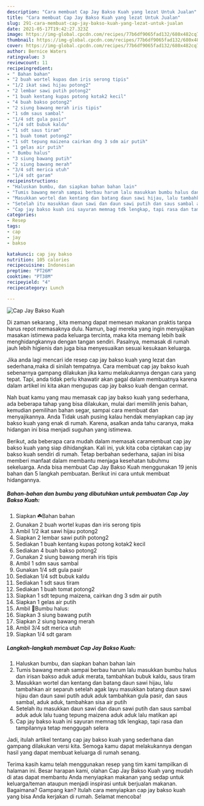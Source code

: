 ```yaml
---
description: "Cara membuat Cap Jay Bakso Kuah yang lezat Untuk Jualan"
title: "Cara membuat Cap Jay Bakso Kuah yang lezat Untuk Jualan"
slug: 291-cara-membuat-cap-jay-bakso-kuah-yang-lezat-untuk-jualan
date: 2021-05-17T19:42:27.323Z
image: https://img-global.cpcdn.com/recipes/77b6df9065fad132/680x482cq70/cap-jay-bakso-kuah-foto-resep-utama.jpg
thumbnail: https://img-global.cpcdn.com/recipes/77b6df9065fad132/680x482cq70/cap-jay-bakso-kuah-foto-resep-utama.jpg
cover: https://img-global.cpcdn.com/recipes/77b6df9065fad132/680x482cq70/cap-jay-bakso-kuah-foto-resep-utama.jpg
author: Bernice Waters
ratingvalue: 3
reviewcount: 11
recipeingredient:
- " Bahan bahan"
- "2 buah wortel kupas dan iris serong tipis"
- "1/2 ikat sawi hijau potong2"
- "2 lembar sawi putih potong2"
- "1 buah kentang kupas potong kotak2 kecil"
- "4 buah bakso potong2"
- "2 siung bawang merah iris tipis"
- "1 sdm saus sambal"
- "1/4 sdt gula pasir"
- "1/4 sdt bubuk kaldu"
- "1 sdt saus tiram"
- "1 buah tomat potong2"
- "1 sdt tepung maizena cairkan dng 3 sdm air putih"
- "1 gelas air putih"
- " Bumbu halus"
- "3 siung bawang putih"
- "2 siung bawang merah"
- "3/4 sdt merica utuh"
- "1/4 sdt garam"
recipeinstructions:
- "Haluskan bumbu, dan siapkan bahan bahan lain"
- "Tumis bawang merah sampai berbau harum lalu masukkan bumbu halus dan irisan bakso aduk aduk merata, tambahkan bubuk kaldu, saus tiram"
- "Masukkan wortel dan kentang dan batang daun sawi hijau, lalu tambahkan air separuh setelah agak layu masukkan batang daun sawi hijau dan daun sawi putih aduk aduk tambahkan gula pasir, dan saus sambal, aduk aduk, tambahkan sisa air putih"
- "Setelah itu masukkan daun sawi dan daun sawi putih dan saus sambal aduk aduk lalu tuang tepung maizena aduk aduk lalu matikan api"
- "Cap jay bakso kuah ini sayuran memnag tdk lengkap, tapi rasa dan tampilannya tetap menggugah selera"
categories:
- Resep
tags:
- cap
- jay
- bakso

katakunci: cap jay bakso 
nutrition: 105 calories
recipecuisine: Indonesian
preptime: "PT26M"
cooktime: "PT38M"
recipeyield: "4"
recipecategory: Lunch

---
```



![Cap Jay Bakso Kuah](https://img-global.cpcdn.com/recipes/77b6df9065fad132/680x482cq70/cap-jay-bakso-kuah-foto-resep-utama.jpg)

Di zaman  sekarang , kita memang dapat memesan makanan praktis tanpa harus repot memasaknya dulu. Namun, bagi mereka yang ingin menyajikan masakan istimewa pada keluarga tercinta, maka kita memang lebih baik menghidangkannya dengan tangan sendiri. Pasalnya, memasak di rumah jauh lebih higienis dan juga bisa menyesuaikan sesuai kesukaan keluarga.

Jika anda lagi mencari ide resep cap jay bakso kuah yang lezat dan sederhana,maka di sinilah tempatnya. Cara membuat cap jay bakso kuah  sebenarnya gampang dilakukan jika kamu melakukannya dengan cara yang tepat. Tapi, anda tidak perlu khawatir akan gagal dalam membuatnya 
karena dalam artikel ini kita akan mengupas cap jay bakso kuah dengan cermat.  



Nah buat kamu yang mau memasak cap jay bakso kuah yang sederhana, ada beberapa tahap yang bisa dilakukan, mulai dari memilih jenis bahan, kemudian pemilihan bahan segar, sampai cara membuat dan menyajikannya. Anda Tidak usah pusing kalau hendak menyiapkan cap jay bakso kuah yang enak di rumah. Karena, asalkan anda  tahu caranya, maka hidangan ini bisa menjadi suguhan yang istimewa.

Berikut, ada beberapa cara mudah dalam memasak caramembuat cap jay bakso kuah yang siap dihidangkan. Kali ini, yuk kita coba ciptakan cap jay bakso kuah sendiri di rumah. Tetap berbahan sederhana, sajian ini bisa memberi manfaat dalam membantu menjaga kesehatan tubuhmu sekeluarga. Anda bisa membuat Cap Jay Bakso Kuah menggunakan 19 jenis bahan dan 5 langkah pembuatan. Berikut ini cara untuk membuat hidangannya.

<!--inarticleads1-->

##### Bahan-bahan dan bumbu yang dibutuhkan untuk pembuatan Cap Jay Bakso Kuah:

1. Siapkan  ☘️Bahan bahan
1. Gunakan 2 buah wortel kupas dan iris serong tipis
1. Ambil 1/2 ikat sawi hijau potong2
1. Siapkan 2 lembar sawi putih potong2
1. Sediakan 1 buah kentang kupas potong kotak2 kecil
1. Sediakan 4 buah bakso potong2
1. Gunakan 2 siung bawang merah iris tipis
1. Ambil 1 sdm saus sambal
1. Gunakan 1/4 sdt gula pasir
1. Sediakan 1/4 sdt bubuk kaldu
1. Sediakan 1 sdt saus tiram
1. Sediakan 1 buah tomat potong2
1. Siapkan 1 sdt tepung maizena, cairkan dng 3 sdm air putih
1. Siapkan 1 gelas air putih
1. Ambil  💞Bumbu halus:
1. Siapkan 3 siung bawang putih
1. Siapkan 2 siung bawang merah
1. Ambil 3/4 sdt merica utuh
1. Siapkan 1/4 sdt garam




<!--inarticleads2-->

##### Langkah-langkah membuat Cap Jay Bakso Kuah:

1. Haluskan bumbu, dan siapkan bahan bahan lain
1. Tumis bawang merah sampai berbau harum lalu masukkan bumbu halus dan irisan bakso aduk aduk merata, tambahkan bubuk kaldu, saus tiram
1. Masukkan wortel dan kentang dan batang daun sawi hijau, lalu tambahkan air separuh setelah agak layu masukkan batang daun sawi hijau dan daun sawi putih aduk aduk tambahkan gula pasir, dan saus sambal, aduk aduk, tambahkan sisa air putih
1. Setelah itu masukkan daun sawi dan daun sawi putih dan saus sambal aduk aduk lalu tuang tepung maizena aduk aduk lalu matikan api
1. Cap jay bakso kuah ini sayuran memnag tdk lengkap, tapi rasa dan tampilannya tetap menggugah selera




Jadi, itulah artikel tentang  cap jay bakso kuah  yang sederhana dan gampang dilakukan versi kita. Semoga kamu dapat melakukannya dengan hasil yang dapat membuat keluarga di rumah senang. 

Terima kasih kamu telah menggunakan resep yang tim kami tampilkan di halaman ini. Besar harapan kami, olahan  Cap Jay Bakso Kuah yang mudah di atas dapat membantu Anda menyiapkan makanan yang sedap untuk keluarga/teman ataupun menjadi inspirasi untuk berjualan makanan. Bagaimana? Gampang kan? Itulah cara menyiapkan cap jay bakso kuah yang bisa Anda kerjakan di rumah. Selamat mencoba!

